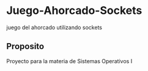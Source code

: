 # Juego-Ahorcado-Sockets
juego del ahorcado utilizando sockets

## Proposito
Proyecto para la materia de Sistemas Operativos I<br>

